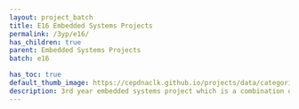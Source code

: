```yaml
---
layout: project_batch
title: E16 Embedded Systems Projects
permalink: /3yp/e16/
has_children: true
parent: Embedded Systems Projects
batch: e16

has_toc: true
default_thumb_image: https://cepdnaclk.github.io/projects/data/categories/unified/thumbnail.jpg
description: 3rd year embedded systems project which is a combination of CO321, CO324 and CO325 courses
---
```

